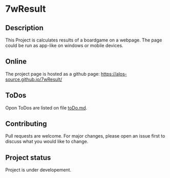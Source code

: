 # 7wResult

## Description
This Project is calculates results of a boardgame on a webpage. The page could be run as app-like on windows or mobile devices.
## Online
The project page is hosted as a github page: https://alos-source.github.io/7wResult/

## ToDos
Opon ToDos are listed on file [toDo.md](toDo.md).

## Contributing
Pull requests are welcome. For major changes, please open an issue first to discuss what you would like to change.

## Project status
Project is under developement.